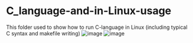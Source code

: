 # C_language-and-in-Linux-usage
This folder used to show how to run C-language in Linux (including typical C syntax and makefile writing)
![image](https://user-images.githubusercontent.com/106954726/185058230-0ad11efd-c8ac-46c3-85dc-de827c199ae4.png)
![image](https://user-images.githubusercontent.com/106954726/185058234-50e78f82-9b86-4109-b668-1442be4dd23b.png)

